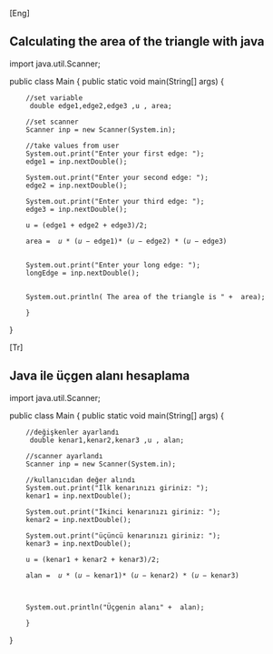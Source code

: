 [Eng]

<h2>Calculating the area of ​​the triangle with java</h2>

import java.util.Scanner;

public class Main {
    public static void main(String[] args) {
        
        //set variable 
         double edge1,edge2,edge3 ,u , area;

        //set scanner 
        Scanner inp = new Scanner(System.in);

        //take values from user
        System.out.print("Enter your first edge: ");
        edge1 = inp.nextDouble();

        System.out.print("Enter your second edge: ");
        edge2 = inp.nextDouble();

        System.out.print("Enter your third edge: ");
        edge3 = inp.nextDouble();

        u = (edge1 + edge2 + edge3)/2;

        area =  𝑢 * (𝑢 − edge1)* (𝑢 − edge2) * (𝑢 − edge3) 


        System.out.print("Enter your long edge: ");
        longEdge = inp.nextDouble();


        System.out.println( The area of ​​the triangle is " +  area);
       
        }
}

[Tr]

<h2>Java ile üçgen alanı hesaplama</h2>

import java.util.Scanner;

public class Main {
    public static void main(String[] args) {
        
        //değişkenler ayarlandı
         double kenar1,kenar2,kenar3 ,u , alan;

        //scanner ayarlandı 
        Scanner inp = new Scanner(System.in);

        //kullanıcıdan değer alındı
        System.out.print("İlk kenarınızı giriniz: ");
        kenar1 = inp.nextDouble();

        System.out.print("İkinci kenarınızı giriniz: ");
        kenar2 = inp.nextDouble();

        System.out.print("üçüncü kenarınızı giriniz: ");
        kenar3 = inp.nextDouble();

        u = (kenar1 + kenar2 + kenar3)/2;

        alan =  𝑢 * (𝑢 − kenar1)* (𝑢 − kenar2) * (𝑢 − kenar3) 



        System.out.println("Üçgenin alanı" +  alan);
       
        }
}